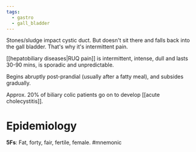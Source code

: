 ```yaml
---
tags:
  - gastro
  - gall_bladder
---
```

Stones/sludge impact cystic duct. But doesn't sit there and falls back into the gall bladder. That's why it's intermittent pain. 

[[hepatobiliary diseases|RUQ pain]] is intermittent, intense, dull and lasts 30-90 mins, is sporadic and unpredictable.

Begins abruptly post-prandial (usually after a fatty meal), and subsides gradually.  
  
Approx. 20% of biliary colic patients go on to develop [[acute cholecystitis]].

# Epidemiology
**5Fs**: Fat, forty, fair, fertile, female. #mnemonic 